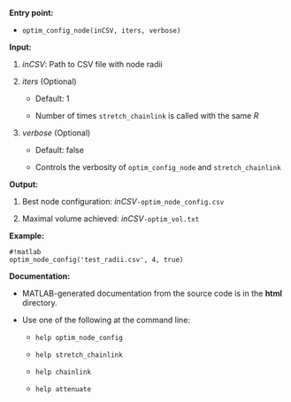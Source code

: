 **Entry point:**

* `optim_config_node(inCSV, iters, verbose)`

**Input:**

1. _inCSV_: Path to CSV file with node radii

2. _iters_ (Optional)

    * Default: 1

    * Number of times `stretch_chainlink` is called with the same _R_

3. _verbose_ (Optional)

    * Default: false

    * Controls the verbosity of `optim_config_node` and `stretch_chainlink`

**Output:**

1. Best node configuration: _inCSV_`-optim_node_config.csv`

2. Maximal volume achieved: _inCSV_`-optim_vol.txt`

**Example:**

```
#!matlab
optim_node_config('test_radii.csv', 4, true)
```

**Documentation:**

* MATLAB-generated documentation from the source code is in the **html** directory.

* Use one of the following at the command line:

    * `help optim_node_config`

    * `help stretch_chainlink`

    * `help chainlink`

    * `help attenuate`
